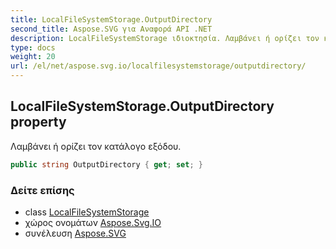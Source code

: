 ```yaml
---
title: LocalFileSystemStorage.OutputDirectory
second_title: Aspose.SVG για Αναφορά API .NET
description: LocalFileSystemStorage ιδιοκτησία. Λαμβάνει ή ορίζει τον κατάλογο εξόδου.
type: docs
weight: 20
url: /el/net/aspose.svg.io/localfilesystemstorage/outputdirectory/
---
```

## LocalFileSystemStorage.OutputDirectory property

Λαμβάνει ή ορίζει τον κατάλογο εξόδου.

```csharp
public string OutputDirectory { get; set; }
```

### Δείτε επίσης

* class [LocalFileSystemStorage](../)
* χώρος ονομάτων [Aspose.Svg.IO](../../localfilesystemstorage/)
* συνέλευση [Aspose.SVG](../../../)


